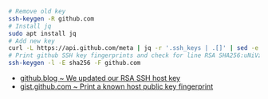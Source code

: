 ```sh
# Remove old key
ssh-keygen -R github.com
# Install jq
sudo apt install jq
# Add new key
curl -L https://api.github.com/meta | jq -r '.ssh_keys | .[]' | sed -e 's/^/github.com /' >> ~/.ssh/known_hosts
# Print github SSH key fingerprints and check for line RSA SHA256:uNiVztksCsDhcc0u9e8BujQXVUpKZIDTMczCvj3tD2s
ssh-keygen -l -E sha256 -F github.com
```
- [github.blog ~ We updated our RSA SSH host key](https://github.blog/2023-03-23-we-updated-our-rsa-ssh-host-key/)
- [gist.github.com ~ Print a known host public key fingerprint](https://gist.github.com/jcberthon/d1e5c2f77fb605c10e1f2829a890a4a1)

